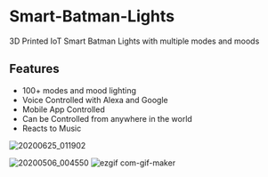 # Smart-Batman-Lights
3D Printed IoT Smart Batman Lights with multiple modes and moods

## Features

- 100+ modes and mood lighting
- Voice Controlled with Alexa and Google
- Mobile App Controlled  
- Can be Controlled from anywhere in the world  
- Reacts to Music


![20200625_011902](https://user-images.githubusercontent.com/22457544/137613216-c434889d-ec1b-4f9a-993d-7d33972007ca.jpg)

![20200506_004550](https://user-images.githubusercontent.com/22457544/137613235-57c6365f-bc8c-429e-94e6-5ee489f32643.gif)
![ezgif com-gif-maker](https://user-images.githubusercontent.com/22457544/137613279-dc329cac-7d8d-4894-b01d-c0e2e414a12d.gif)

